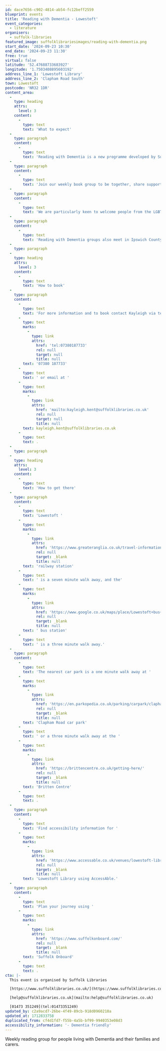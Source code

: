 ```yaml
---
id: dace7656-c902-4814-ab54-fc12beff2559
blueprint: events
title: 'Reading with Dementia - Lowestoft'
event_categories:
  - literature
organisers:
  - suffolk-libraries
featured_image: suffolklibrariesimages/reading-with-dementia.png
start_date: '2024-09-23 10:30'
end_date: '2024-09-23 11:30'
free: true
virtual: false
latitude: '52.47688733683927'
longitude: '1.7503408895603192'
address_line_1: 'Lowestoft Library'
address_line_2: 'Clapham Road South'
town: Lowestoft
postcode: 'NR32 1DR'
content_area:
  -
    type: heading
    attrs:
      level: 3
    content:
      -
        type: text
        text: 'What to expect'
  -
    type: paragraph
    content:
      -
        type: text
        text: 'Reading with Dementia is a new programme developed by Suffolk Libraries, with The Reading Agency, to support people living with dementia and their carers.'
  -
    type: paragraph
    content:
      -
        type: text
        text: 'Join our weekly book group to be together, share support, and find out about resources available. '
  -
    type: paragraph
    content:
      -
        type: text
        text: 'We are particularly keen to welcome people from the LGBTQIA+ community, people with learning disabilities and people from ethnic minority backgrounds.'
  -
    type: paragraph
    content:
      -
        type: text
        text: 'Reading with Dementia groups also meet in Ipswich County Library and Newmarket Library.'
  -
    type: paragraph
  -
    type: heading
    attrs:
      level: 3
    content:
      -
        type: text
        text: 'How to book'
  -
    type: paragraph
    content:
      -
        type: text
        text: 'For more information and to book contact Kayleigh via telephone on '
      -
        type: text
        marks:
          -
            type: link
            attrs:
              href: 'tel:07380187733'
              rel: null
              target: null
              title: null
        text: '07380 187733'
      -
        type: text
        text: ' or email at '
      -
        type: text
        marks:
          -
            type: link
            attrs:
              href: 'mailto:kayleigh.kent@suffolklibraries.co.uk'
              rel: null
              target: null
              title: null
        text: kayleigh.kent@suffolklibraries.co.uk
      -
        type: text
        text: .
  -
    type: paragraph
  -
    type: heading
    attrs:
      level: 3
    content:
      -
        type: text
        text: 'How to get there'
  -
    type: paragraph
    content:
      -
        type: text
        text: 'Lowestoft '
      -
        type: text
        marks:
          -
            type: link
            attrs:
              href: 'https://www.greateranglia.co.uk/travel-information/station-information/lwt'
              rel: null
              target: _blank
              title: null
        text: 'railway station'
      -
        type: text
        text: ' is a seven minute walk away, and the'
      -
        type: text
        marks:
          -
            type: link
            attrs:
              href: 'https://www.google.co.uk/maps/place/Lowestoft+bus+station/@52.4770576,1.7497725,18z/data=!4m24!1m15!4m14!1m6!1m2!1s0x47da1af4dc6a0171:0xa9d78eb97007c720!2sLowestoft+Library!2m2!1d1.7503366!2d52.4768238!1m6!1m2!1s0x47da1af56d372b2b:0x7065be204d63f941!2sLowestoft+bus+station,+Lowestoft+NR32+1NL!2m2!1d1.7519173!2d52.4773506!3m7!1s0x47da1af56d372b2b:0x7065be204d63f941!6m1!1v5!8m2!3d52.4773506!4d1.7519173!16s%2Fg%2F1q67mdqrk?entry=ttu'
              rel: null
              target: _blank
              title: null
        text: ' bus station'
      -
        type: text
        text: ' is a three minute walk away.'
  -
    type: paragraph
    content:
      -
        type: text
        text: 'The nearest car park is a one minute walk away at '
      -
        type: text
        marks:
          -
            type: link
            attrs:
              href: 'https://en.parkopedia.co.uk/parking/carpark/clapham_road/nr32/east_suffolk/?arriving=202404111030&leaving=202404111230'
              rel: null
              target: _blank
              title: null
        text: 'Clapham Road car park'
      -
        type: text
        text: ' or a three minute walk away at the '
      -
        type: text
        marks:
          -
            type: link
            attrs:
              href: 'https://brittencentre.co.uk/getting-here/'
              rel: null
              target: _blank
              title: null
        text: 'Britten Centre'
      -
        type: text
        text: .
  -
    type: paragraph
    content:
      -
        type: text
        text: 'Find accessibility information for '
      -
        type: text
        marks:
          -
            type: link
            attrs:
              href: 'https://www.accessable.co.uk/venues/lowestoft-library#224575f8-3516-404e-b08b-2b948939e7ad'
              rel: null
              target: _blank
              title: null
        text: 'Lowestoft Library using AccessAble.'
  -
    type: paragraph
    content:
      -
        type: text
        text: 'Plan your journey using '
      -
        type: text
        marks:
          -
            type: link
            attrs:
              href: 'https://www.suffolkonboard.com/'
              rel: null
              target: _blank
              title: null
        text: 'Suffolk Onboard'
      -
        type: text
        text: .
cta: |-
  This event is organised by Suffolk Libraries

  [https://www.suffolklibraries.co.uk/](https://www.suffolklibraries.co.uk/) 

  [help@suffolklibraries.co.uk](mailto:help@suffolklibraries.co.uk)

  [01473 351249](tel:01473351249)
updated_by: c2a9acd7-26be-4f49-89cb-918d0960210a
updated_at: 1712833758
duplicated_from: cf4d1fd7-f55b-4a5b-bf99-9940353e08d3
accessibility_information: '- Dementia friendly'
---
```

Weekly reading group for people living with Dementia and their families and carers.